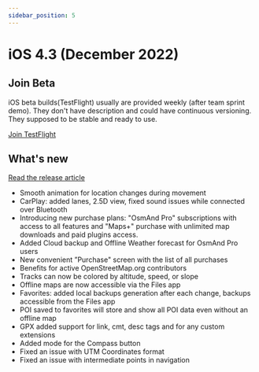 ```yaml
---
sidebar_position: 5
---
```


# iOS 4.3 (December 2022)

## Join Beta

iOS beta builds(TestFlight) usually are provided weekly (after team sprint demo). They don't have description and could have continuous versioning. They supposed to be stable and ready to use.

<div>
  <a class="button button--active" href="https://testflight.apple.com/join/7poGNCKy">Join TestFlight</a>
</div>

## What's new

[Read the release article](https://osmand.net/blog/osmand-ios-4-3-released)

* Smooth animation for location changes during movement
* CarPlay: added lanes, 2.5D view, fixed sound issues while connected over Bluetooth
* Introducing new purchase plans: "OsmAnd Pro" subscriptions with access to all features and "Maps+" purchase with unlimited map downloads and paid plugins access.
* Added Cloud backup and Offline Weather forecast for OsmAnd Pro users
* New convenient ”Purchase" screen with the list of all purchases
* Benefits for active OpenStreetMap.org contributors
* Tracks can now be colored by altitude, speed, or slope
* Offline maps are now accessible via the Files app
* Favorites: added local backups generation after each change, backups accessible from the Files app
* POI saved to favorites will store and show all POI data even without an offline map
* GPX added support for link, cmt, desc tags and for any custom extensions
* Added mode for the Compass button
* Fixed an issue with UTM Coordinates format
* Fixed an issue with intermediate points in navigation
